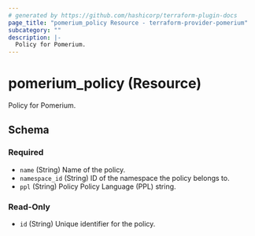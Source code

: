 ```yaml
---
# generated by https://github.com/hashicorp/terraform-plugin-docs
page_title: "pomerium_policy Resource - terraform-provider-pomerium"
subcategory: ""
description: |-
  Policy for Pomerium.
---
```


# pomerium_policy (Resource)

Policy for Pomerium.



<!-- schema generated by tfplugindocs -->
## Schema

### Required

- `name` (String) Name of the policy.
- `namespace_id` (String) ID of the namespace the policy belongs to.
- `ppl` (String) Policy Policy Language (PPL) string.

### Read-Only

- `id` (String) Unique identifier for the policy.
